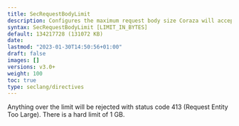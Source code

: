 ```yaml
---
title: SecRequestBodyLimit
description: Configures the maximum request body size Coraza will accept for buffering.
syntax: SecRequestBodyLimit [LIMIT_IN_BYTES]
default: 134217728 (131072 KB)
date: 
lastmod: "2023-01-30T14:50:56+01:00"
draft: false
images: []
versions: v3.0+
weight: 100
toc: true
type: seclang/directives
---
```

[//]: <> (This file is generated by tools/directivesgen. DO NOT EDIT.)
Anything over the limit will be rejected with status code 413 (Request Entity Too Large).
There is a hard limit of 1 GB.


